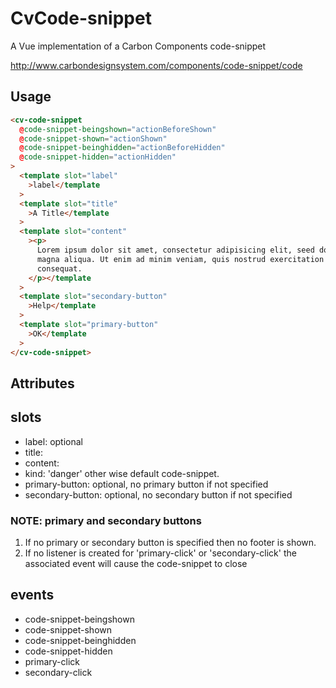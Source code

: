 # CvCode-snippet

A Vue implementation of a Carbon Components code-snippet

http://www.carbondesignsystem.com/components/code-snippet/code

## Usage

```html
<cv-code-snippet
  @code-snippet-beingshown="actionBeforeShown"
  @code-snippet-shown="actionShown"
  @code-snippet-beinghidden="actionBeforeHidden"
  @code-snippet-hidden="actionHidden"
>
  <template slot="label"
    >label</template
  >
  <template slot="title"
    >A Title</template
  >
  <template slot="content"
    ><p>
      Lorem ipsum dolor sit amet, consectetur adipisicing elit, seed do eiusmod tempor incididunt ut labore et dolore
      magna aliqua. Ut enim ad minim veniam, quis nostrud exercitation ullamco laboris nisi ut aliquip ex ea commodo
      consequat.
    </p></template
  >
  <template slot="secondary-button"
    >Help</template
  >
  <template slot="primary-button"
    >OK</template
  >
</cv-code-snippet>
```

## Attributes

## slots

- label: optional
- title:
- content:
- kind: 'danger' other wise default code-snippet.
- primary-button: optional, no primary button if not specified
- secondary-button: optional, no secondary button if not specified

### NOTE: primary and secondary buttons

1. If no primary or secondary button is specified then no footer is shown.
2. If no listener is created for 'primary-click' or 'secondary-click' the associated event will cause the code-snippet to close

## events

- code-snippet-beingshown
- code-snippet-shown
- code-snippet-beinghidden
- code-snippet-hidden
- primary-click
- secondary-click
